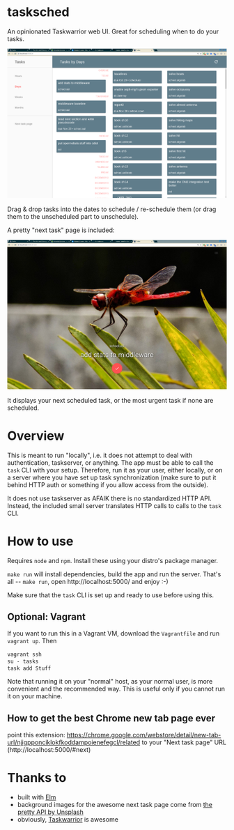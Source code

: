 # tasksched

An opinionated Taskwarrior web UI. Great for scheduling when to do your tasks.

![screenshot](./screenshots/big.png)

Drag & drop tasks into the dates to schedule / re-schedule them (or drag them to the unscheduled part to unschedule).

A pretty "next task" page is included:

![next tab page screenshot](./screenshots/nexttask.png)

It displays your next scheduled task, or the most urgent task if none are scheduled.

# Overview

This is meant to run "locally", i.e. it does not attempt to deal with authentication, taskserver, or anything. The app must be able to call the `task` CLI with your setup. Therefore, run it as your user, either locally, or on a server where you have set up task synchronization (make sure to put it behind HTTP auth or something if you allow access from the outside).

It does not use taskserver as AFAIK there is no standardized HTTP API. Instead, the included small server translates HTTP calls to calls to the `task` CLI.

# How to use

Requires `node` and `npm`. Install these using your distro's package manager.

`make run` will install dependencies, build the app and run the server. That's all -- `make run`, open http://localhost:5000/ and enjoy :-)

Make sure that the `task` CLI is set up and ready to use before using this.

## Optional: Vagrant

If you want to run this in a Vagrant VM, download the `Vagrantfile` and run `vagrant up`. Then
```
vagrant ssh
su - tasks
task add Stuff
```

Note that running it on your "normal" host, as your normal user, is more convenient and the recommended way. This is useful only if you cannot run it on your machine.

## How to get the best Chrome new tab page ever

point this extension:
https://chrome.google.com/webstore/detail/new-tab-url/njigpponciklokfkoddampoienefegcl/related
to your "Next task page" URL (http://localhost:5000/#next)

# Thanks to

- built with [Elm](http://elm-lang.org/)
- background images for the awesome next task page come from [the pretty API by Unsplash](https://source.unsplash.com/)
- obviously, [Taskwarrior](https://taskwarrior.org) is awesome
